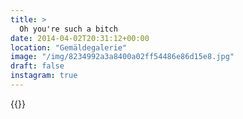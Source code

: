 ```yaml
---
title: >
  Oh you're such a bitch
date: 2014-04-02T20:31:12+00:00
location: "Gemäldegalerie"
image: "/img/8234992a3a8400a02ff54486e86d15e8.jpg"
draft: false
instagram: true
---
```


{{<photo src="/img/8234992a3a8400a02ff54486e86d15e8.jpg">}}
